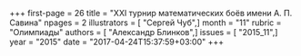 +++
first-page = 26
title = "XXI турнир математических боёв имени А. П. Савина"
npages = 2
illustrators = [ "Сергей Чуб",]
month = "11"
rubric = "Олимпиады"
authors = [ "Александр Блинков",]
issues = [ "2015_11",]
year = "2015"
date = "2017-04-24T15:37:59+03:00"
+++
